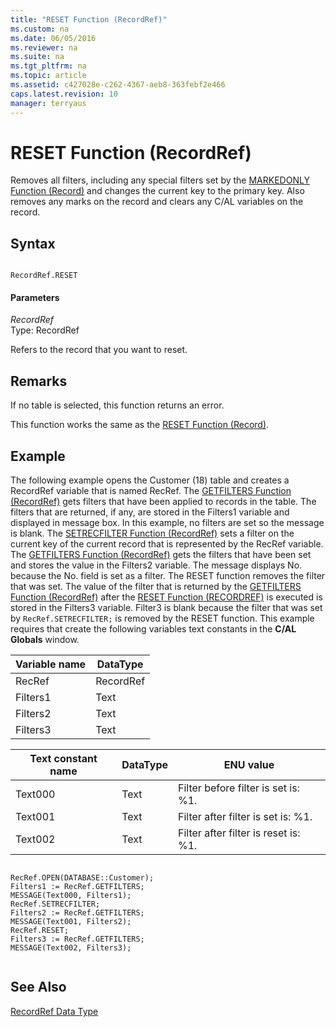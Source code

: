 ```yaml
---
title: "RESET Function (RecordRef)"
ms.custom: na
ms.date: 06/05/2016
ms.reviewer: na
ms.suite: na
ms.tgt_pltfrm: na
ms.topic: article
ms.assetid: c427028e-c262-4367-aeb8-363febf2e466
caps.latest.revision: 10
manager: terryaus
---
```

# RESET Function (RecordRef)
Removes all filters, including any special filters set by the [MARKEDONLY Function \(Record\)](MARKEDONLY-Function--Record-.md) and changes the current key to the primary key. Also removes any marks on the record and clears any C\/AL variables on the record.  
  
## Syntax  
  
```  
  
RecordRef.RESET  
```  
  
#### Parameters  
 *RecordRef*  
 Type: RecordRef  
  
 Refers to the record that you want to reset.  
  
## Remarks  
 If no table is selected, this function returns an error.  
  
 This function works the same as the [RESET Function \(Record\)](RESET-Function--Record-.md).  
  
## Example  
 The following example opens the Customer \(18\) table and creates a RecordRef variable that is named RecRef. The [GETFILTERS Function \(RecordRef\)](GETFILTERS-Function--RecordRef-.md) gets filters that have been applied to records in the table. The filters that are returned, if any, are stored in the Filters1 variable and displayed in message box. In this example, no filters are set so the message is blank. The [SETRECFILTER Function \(RecordRef\)](SETRECFILTER-Function--RecordRef-.md) sets a filter on the current key of the current record that is represented by the RecRef variable. The [GETFILTERS Function \(RecordRef\)](GETFILTERS-Function--RecordRef-.md) gets the filters that have been set and stores the value in the Filters2 variable. The message displays No. because the No. field is set as a filter. The RESET function removes the filter that was set. The value of the filter that is returned by the [GETFILTERS Function \(RecordRef\)](GETFILTERS-Function--RecordRef-.md) after the [RESET Function \(RECORDREF\)](RESET-Function--RecordRef-.md) is executed is stored in the Filters3 variable. Filter3 is blank because the filter that was set by `RecRef.SETRECFILTER;` is removed by the RESET function. This example requires that create the following variables text constants in the **C\/AL Globals** window.  
  
|Variable name|DataType|  
|-------------------|--------------|  
|RecRef|RecordRef|  
|Filters1|Text|  
|Filters2|Text|  
|Filters3|Text|  
  
|Text constant name|DataType|ENU value|  
|------------------------|--------------|---------------|  
|Text000|Text|Filter before filter is set is: %1.|  
|Text001|Text|Filter after filter is set is: %1.|  
|Text002|Text|Filter after filter is reset is: %1.|  
  
```  
  
RecRef.OPEN(DATABASE::Customer);  
Filters1 := RecRef.GETFILTERS;  
MESSAGE(Text000, Filters1);  
RecRef.SETRECFILTER;  
Filters2 := RecRef.GETFILTERS;  
MESSAGE(Text001, Filters2);  
RecRef.RESET;  
Filters3 := RecRef.GETFILTERS;  
MESSAGE(Text002, Filters3);  
  
```  
  
## See Also  
 [RecordRef Data Type](RecordRef-Data-Type.md)